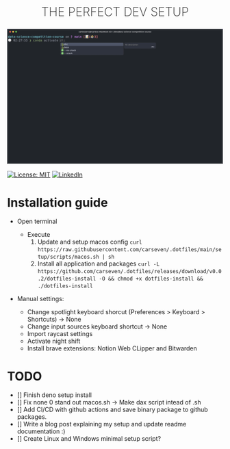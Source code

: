 <h2 style="
    text-align: center;
    font-weight:200;
    font-size: 28px;
    text-transform: uppercase;
">The perfect dev setup</h2>
<p align="center">
    <img src="terminal.png"/>
</p>

[![License: MIT](https://img.shields.io/badge/License-MIT-yellow.svg)](https://opensource.org/licenses/MIT)
[![LinkedIn](https://img.shields.io/badge/Follow-linkedin-0077b5.svg?style=flat-square)](https://www.linkedin.com/in/carles-serra-vendrell/)

# Installation guide

- Open terminal
  - Execute
    1. Update and setup macos config
    `curl https://raw.githubusercontent.com/carseven/.dotfiles/main/setup/scripts/macos.sh | sh`
    2. Install all application and packages
    `curl -L https://github.com/carseven/.dotfiles/releases/download/v0.0.2/dotfiles-install -O && chmod +x dotfiles-install && ./dotfiles-install`

- Manual settings:
  - Change spotlight keyboard shorcut (Preferences > Keyboard > Shortcuts) ->
    None
  - Change input sources keyboard shortcut -> None
  - Import raycast settings
  - Activate night shift
  - Install brave extensions: Notion Web CLipper and Bitwarden

# TODO

- [] Finish deno setup install
- [] Fix none 0 stand out macos.sh -> Make dax script intead of .sh
- [] Add CI/CD with github actions and save binary package to github packages.
- [] Write a blog post explaining my setup and update readme documentation :)
- [] Create Linux and Windows minimal setup script?
